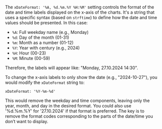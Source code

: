 The `xDateFormat: '%A, %d.%m.%Y %H:%M'` setting controls the format of the date and time labels displayed on the x-axis of the charts. It's a string that uses a specific syntax (based on `strftime`) to define how the date and time values should be presented.  In this case:

*   `%A`: Full weekday name (e.g., Monday)
*   `%d`: Day of the month (01-31)
*   `%m`: Month as a number (01-12)
*   `%Y`: Year with century (e.g., 2024)
*   `%H`: Hour (00-23)
*   `%M`: Minute (00-59)

Therefore, the labels will appear like: "Monday, 27.10.2024 14:30".

To change the x-axis labels to only show the date (e.g., "2024-10-27"), you would modify the `xDateFormat` string to:

`xDateFormat: '%Y-%m-%d'`

This would remove the weekday and time components, leaving only the year, month, and day in the desired format. You could also use '%d.%m.%Y' for '27.10.2024' if that format is preferred.  The key is to remove the format codes corresponding to the parts of the date/time you don’t want to display.
